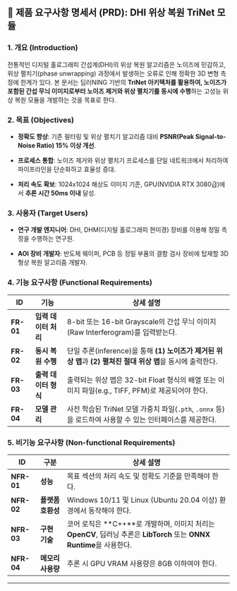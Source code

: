 ## 📄 제품 요구사항 명세서 (PRD): DHI 위상 복원 TriNet 모듈

### 1. 개요 (Introduction)

전통적인 디지털 홀로그래피 간섭계(DHI)의 위상 복원 알고리즘은 노이즈에 민감하고, 위상 펼치기(phase unwrapping) 과정에서 발생하는 오류로 인해 정확한 3D 변형 측정에 한계가 있다. 본 문서는 딥러NING 기반의 **TriNet 아키텍처를 활용하여, 노이즈가 포함된 간섭 무늬 이미지로부터 노이즈 제거와 위상 펼치기를 동시에 수행**하는 고성능 위상 복원 모듈을 개발하는 것을 목표로 한다.

### 2. 목표 (Objectives)

- **정확도 향상**: 기존 필터링 및 위상 펼치기 알고리즘 대비 **PSNR(Peak Signal-to-Noise Ratio) 15% 이상 개선**.
    
- **프로세스 통합**: 노이즈 제거와 위상 펼치기 프로세스를 단일 네트워크에서 처리하여 파이프라인을 단순화하고 효율성 증대.
    
- **처리 속도 확보**: 1024x1024 해상도 이미지 기준, GPU(NVIDIA RTX 3080급)에서 **추론 시간 50ms 이내** 달성.
    

### 3. 사용자 (Target Users)

- **연구 개발 엔지니어**: DHI, DHM(디지털 홀로그래피 현미경) 장비를 이용해 정밀 측정을 수행하는 연구원.
    
- **AOI 장비 개발자**: 반도체 웨이퍼, PCB 등 정밀 부품의 결함 검사 장비에 탑재할 3D 형상 복원 알고리즘 개발자.
    

### 4. 기능 요구사항 (Functional Requirements)

|ID|기능|상세 설명|
|---|---|---|
|**FR-01**|**입력 데이터 처리**|8-bit 또는 16-bit Grayscale의 간섭 무늬 이미지(Raw Interferogram)를 입력받는다.|
|**FR-02**|**동시 복원 수행**|단일 추론(inference)을 통해 **(1) 노이즈가 제거된 위상 맵**과 **(2) 펼쳐진 절대 위상 맵**을 동시에 출력한다.|
|**FR-03**|**출력 데이터 형식**|출력되는 위상 맵은 32-bit Float 형식의 배열 또는 이미지 파일(e.g., TIFF, PFM)로 제공되어야 한다.|
|**FR-04**|**모델 관리**|사전 학습된 TriNet 모델 가중치 파일(`.pth`, `.onnx` 등)을 로드하여 사용할 수 있는 인터페이스를 제공한다.|

### 5. 비기능 요구사항 (Non-functional Requirements)

|ID|구분|상세 설명|
|---|---|---|
|**NFR-01**|**성능**|목표 섹션의 처리 속도 및 정확도 기준을 만족해야 한다.|
|**NFR-02**|**플랫폼 호환성**|Windows 10/11 및 Linux (Ubuntu 20.04 이상) 환경에서 동작해야 한다.|
|**NFR-03**|**구현 기술**|코어 로직은 **C++**로 개발하며, 이미지 처리는 **OpenCV**, 딥러닝 추론은 **LibTorch** 또는 **ONNX Runtime**을 사용한다.|
|**NFR-04**|**메모리 사용량**|추론 시 GPU VRAM 사용량은 8GB 이하여야 한다.|

---

## 